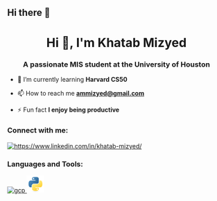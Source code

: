 ## Hi there 👋

<h1 align="center">Hi 👋, I'm Khatab Mizyed</h1>
<h3 align="center">A passionate MIS student at the University of Houston</h3>

- 🌱 I’m currently learning **Harvard CS50**

- 📫 How to reach me **ammizyed@gmail.com**

- ⚡ Fun fact **I enjoy being productive**

<h3 align="left">Connect with me:</h3>
<p align="left">
<a href="https://linkedin.com/in/https://www.linkedin.com/in/khatab-mizyed/" target="blank"><img align="center" src="https://raw.githubusercontent.com/rahuldkjain/github-profile-readme-generator/master/src/images/icons/Social/linked-in-alt.svg" alt="https://www.linkedin.com/in/khatab-mizyed/" height="30" width="40" /></a>
</p>

<h3 align="left">Languages and Tools:</h3>
<p align="left"> <a href="https://cloud.google.com" target="_blank" rel="noreferrer"> <img src="https://www.vectorlogo.zone/logos/google_cloud/google_cloud-icon.svg" alt="gcp" width="40" height="40"/> </a> <a href="https://www.python.org" target="_blank" rel="noreferrer"> <img src="https://raw.githubusercontent.com/devicons/devicon/master/icons/python/python-original.svg" alt="python" width="40" height="40"/> </a> </p>
